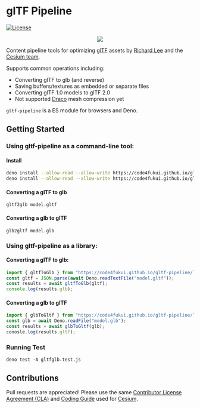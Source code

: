 # glTF Pipeline

[![License](https://img.shields.io/:license-apache-blue.svg)](https://github.com/CesiumGS/gltf-pipeline/blob/main/LICENSE.md)

<p align="center">
<a href="https://www.khronos.org/gltf"><img src="doc/gltf.png" onerror="this.src='gltf.png'"/></a>
</p>

Content pipeline tools for optimizing [glTF](https://www.khronos.org/gltf) assets by [Richard Lee](http://leerichard.net/) and the [Cesium team](https://cesium.com/).

Supports common operations including:

- Converting glTF to glb (and reverse)
- Saving buffers/textures as embedded or separate files
- Converting glTF 1.0 models to glTF 2.0
- Not supported [Draco](https://github.com/google/draco) mesh compression yet

`gltf-pipeline` is a ES module for browsers and Deno.

## Getting Started

### Using gltf-pipeline as a command-line tool:

#### Install

```sh
deno install --allow-read --allow-write https://code4fukui.github.io/gltf-pipeline/gltf2glb.js
deno install --allow-read --allow-write https://code4fukui.github.io/gltf-pipeline/glb2gltf.js
```

#### Converting a glTF to glb

`gltf2glb model.gltf`

#### Converting a glb to glTF

`glb2gltf model.glb`

### Using gltf-pipeline as a library:

#### Converting a glTF to glb:

```javascript
import { gltfToGlb } from "https://code4fukui.github.io/gltf-pipeline/lib/gltfToGlb.js";
const gltf = JSON.parse(await Deno.readTextFile("model.gltf"));
const results = await gltfToGlb(gltf);
console.log(results.glb);
```

#### Converting a glb to glTF

```javascript
import { glbToGltf } from "https://code4fukui.github.io/gltf-pipeline/lib/glbToGltf.js";
const glb = await Deno.readFile("model.glb");
const results = await glbToGltf(glb);
conosle.log(results.gltf);
```

### Running Test

```
deno test -A gltfglb.test.js
```

## Contributions

Pull requests are appreciated! Please use the same [Contributor License Agreement (CLA)](https://github.com/CesiumGS/cesium/blob/main/CONTRIBUTING.md) and [Coding Guide](https://github.com/CesiumGS/cesium/blob/main/Documentation/Contributors/CodingGuide/README.md) used for [Cesium](https://github.com/CesiumGS/cesium).
